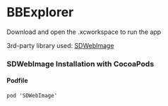 # BBExplorer
 
Download and open the .xcworkspace to run the app

3rd-party library used: [SDWebImage](https://github.com/SDWebImage/SDWebImage)


### SDWebImage Installation with CocoaPods

#### Podfile
```
pod 'SDWebImage'
```